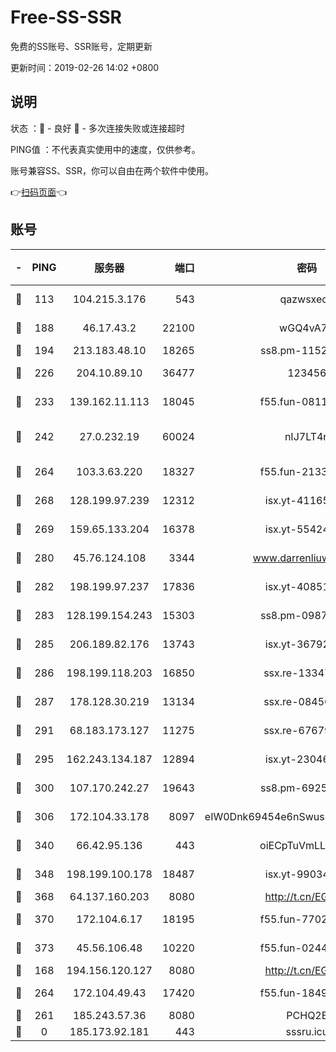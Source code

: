 # Free-SS-SSR

免费的SS账号、SSR账号，定期更新

更新时间：2019-02-26 14:02 +0800

## 说明

状态     ：🙂 - 良好 🙁 - 多次连接失败或连接超时

PING值   ：不代表真实使用中的速度，仅供参考。

账号兼容SS、SSR，你可以自由在两个软件中使用。

👉[扫码页面](https://liesauer.github.io/free-ss-ssr.github.io/)👈

## 账号

|-|PING|服务器|端口|密码|加密方式|区域|
|:----:|:----:|:-----:|-----:|:----:|:----:|:----:|
|🙂|113|104.215.3.176|543|qazwsxedc|aes-256-gcm|JP|
|🙂|188|46.17.43.2|22100|wGQ4vA7D|aes-256-gcm|RU|
|🙂|194|213.183.48.10|18265|ss8.pm-11524914|rc4-md5|RU|
|🙂|226|204.10.89.10|36477|123456|aes-256-cfb|US|
|🙂|233|139.162.11.113|18045|f55.fun-08116553|aes-256-cfb|SG|
|🙂|242|27.0.232.19|60024|nIJ7LT4n|xchacha20-ietf-poly1305|HK|
|🙂|264|103.3.63.220|18327|f55.fun-21337727|aes-256-cfb|SG|
|🙂|268|128.199.97.239|12312|isx.yt-41165013|aes-256-cfb|SG|
|🙂|269|159.65.133.204|16378|isx.yt-55424793|aes-256-cfb|SG|
|🙂|280|45.76.124.108|3344|www.darrenliuwei.com|aes-256-cfb|AU|
|🙂|282|198.199.97.237|17836|isx.yt-40851565|aes-256-cfb|US|
|🙂|283|128.199.154.243|15303|ss8.pm-09872872|aes-256-cfb|SG|
|🙂|285|206.189.82.176|13743|isx.yt-36792230|aes-256-cfb|SG|
|🙂|286|198.199.118.203|16850|ssx.re-13347864|aes-256-cfb|US|
|🙂|287|178.128.30.219|13134|ssx.re-08456278|aes-256-cfb|SG|
|🙂|291|68.183.173.127|11275|ssx.re-67679470|aes-256-cfb|US|
|🙂|295|162.243.134.187|12894|isx.yt-23046109|aes-256-cfb|US|
|🙂|300|107.170.242.27|19643|ss8.pm-69252395|aes-256-cfb|US|
|🙂|306|172.104.33.178|8097|eIW0Dnk69454e6nSwuspv9DmS201tQ0D|aes-256-cfb|SG|
|🙂|340|66.42.95.136|443|oiECpTuVmLLxk4Ts|aes-256-cfb|US|
|🙂|348|198.199.100.178|18487|isx.yt-99034237|aes-256-cfb|US|
|🙂|368|64.137.160.203|8080|http://t.cn/EGJIyrl|rc4-md5|CA|
|🙂|370|172.104.6.17|18195|f55.fun-77023354|aes-256-cfb|US|
|🙂|373|45.56.106.48|10220|f55.fun-02447573|aes-256-cfb|US|
|🙂|168|194.156.120.127|8080|http://t.cn/EGJIyrl|rc4-md5|RU|
|🙂|264|172.104.49.43|17420|f55.fun-18495556|aes-256-cfb|SG|
|🙁|261|185.243.57.36|8080|PCHQ2E|rc4-md5|US|
|🙁|0|185.173.92.181|443|sssru.icu|rc4-md5|RU|
